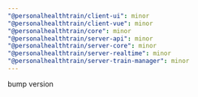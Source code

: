 ```yaml
---
"@personalhealthtrain/client-ui": minor
"@personalhealthtrain/client-vue": minor
"@personalhealthtrain/core": minor
"@personalhealthtrain/server-api": minor
"@personalhealthtrain/server-core": minor
"@personalhealthtrain/server-realtime": minor
"@personalhealthtrain/server-train-manager": minor
---
```


bump version
